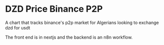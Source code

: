 # DZD Price Binance P2P

A chart that tracks binance's p2p market for Algerians looking to exchange dzd for usdt

The front end is in nextjs and the backend is an n8n workflow.
